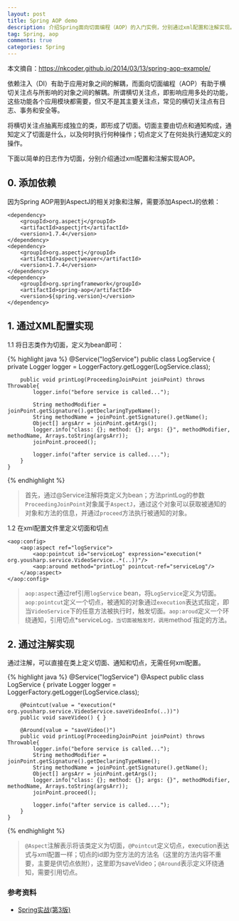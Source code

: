 ```yaml
---
layout: post
title: Spring AOP demo
description: 介绍Spring面向切面编程（AOP）的入门实例，分别通过xml配置和注解实现。
tag: Spring, aop
comments: true
categories: Spring
---
```



本文摘自：https://nkcoder.github.io/2014/03/13/spring-aop-example/  

依赖注入（DI）有助于应用对象之间的解耦，而面向切面编程（AOP）有助于横切关注点与所影响的对象之间的解耦。所谓横切关注点，即影响应用多处的功能，这些功能各个应用模块都需要，但又不是其主要关注点，常见的横切关注点有日志、事务和安全等。

将横切关注点抽离形成独立的类，即形成了切面。切面主要由切点和通知构成，通知定义了切面是什么，以及何时执行何种操作；切点定义了在何处执行通知定义的操作。

下面以简单的日志作为切面，分别介绍通过xml配置和注解实现AOP。

## 0. 添加依赖

因为Spring AOP用到AspectJ的相关对象和注解，需要添加AspectJ的依赖：

	<dependency>
		<groupId>org.aspectj</groupId>
		<artifactId>aspectjrt</artifactId>
		<version>1.7.4</version>
	</dependency>
	<dependency>
		<groupId>org.aspectj</groupId>
		<artifactId>aspectjweaver</artifactId>
		<version>1.7.4</version>
	</dependency>
	<dependency>
		<groupId>org.springframework</groupId>
		<artifactId>spring-aop</artifactId>
		<version>${spring.version}</version>
	</dependency>

## 1. 通过XML配置实现

1.1 将日志类作为切面，定义为bean即可：

{% highlight java %}
	@Service("logService")
	public class LogService {
		private Logger logger = LoggerFactory.getLogger(LogService.class);

		public void printLog(ProceedingJoinPoint joinPoint) throws Throwable{
			logger.info("before service is called...");

			String methodModifier = joinPoint.getSignature().getDeclaringTypeName();
			String methodName = joinPoint.getSignature().getName();
			Object[] argsArr = joinPoint.getArgs();
			logger.info("class: {}; method: {}; args: {}", methodModifier, methodName, Arrays.toString(argsArr));
			joinPoint.proceed();

			logger.info("after service is called....");
		}
	}
 {% endhighlight %}


> 首先，通过@Service注解将类定义为bean；方法printLog的参数`ProceedingJoinPoint`对象属于`AspectJ`，通过这个对象可以获取被通知的对象和方法的信息，并通过`proceed`方法执行被通知的对象。

1.2 在xml配置文件里定义切面和切点

    <aop:config>
        <aop:aspect ref="logService">
            <aop:pointcut id="serviceLog" expression="execution(* org.yousharp.service.VideoService..*(..))"/>
            <aop:around method="printLog" pointcut-ref="serviceLog"/>
        </aop:aspect>
    </aop:config>

> `aop:aspect`通过ref引用`logService` bean，将`LogService`定义为切面。`aop:pointcut`定义一个切点，被通知的对象通过`execution`表达式指定，即当`VideoService`下的任意方法被执行时，触发切面。`aop:aroud`定义一个环绕通知，引用切点*serviceLog`，当切面被触发时，调用`method`指定的方法。

## 2. 通过注解实现

通过注解，可以直接在类上定义切面、通知和切点，无需任何xml配置。

{% highlight java %}
    @Service("logService")
	@Aspect
	public class LogService {
		private Logger logger = LoggerFactory.getLogger(LogService.class);

		@Pointcut(value = "execution(* org.yousharp.service.VideoService.saveVideoInfo(..))")
		public void saveVideo() { }

		@Around(value = "saveVideo()")
		public void printLog(ProceedingJoinPoint joinPoint) throws Throwable{
			logger.info("before service is called...");
			String methodModifier = joinPoint.getSignature().getDeclaringTypeName();
			String methodName = joinPoint.getSignature().getName();
			Object[] argsArr = joinPoint.getArgs();
			logger.info("class: {}; method: {}; args: {}", methodModifier, methodName, Arrays.toString(argsArr));
			joinPoint.proceed();

			logger.info("after service is called....");
		}
	}
{% endhighlight %}	

> `@Aspect`注解表示将该类定义为切面，`@Pointcut`定义切点，execution表达式与xml配置一样；切点的id即为空方法的方法名（这里的方法内容不重要，主要是供切点依附），这里即为saveVideo；`@Around`表示定义环绕通知，需要引用切点。

### 参考资料

+ [Spring实战(第3版)](http://www.amazon.cn/Spring%E5%AE%9E%E6%88%98-%E6%B2%83%E5%B0%94%E6%96%AF/dp/B00CY6UD2I/ref=sr_1_1?ie=UTF8&qid=1394943496&sr=8-1&keywords=spring+in+action)

